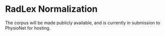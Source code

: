 # RadLex Normalization

The corpus will be made publicly available, and is currently in submission to PhysioNet for hosting.